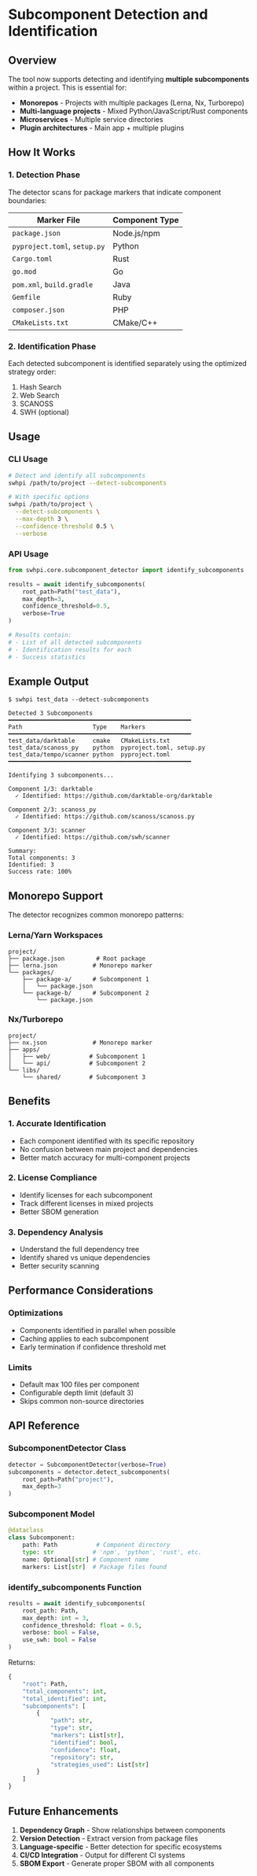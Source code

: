 # Subcomponent Detection and Identification

## Overview

The tool now supports detecting and identifying **multiple subcomponents** within a project. This is essential for:
- **Monorepos** - Projects with multiple packages (Lerna, Nx, Turborepo)
- **Multi-language projects** - Mixed Python/JavaScript/Rust components
- **Microservices** - Multiple service directories
- **Plugin architectures** - Main app + multiple plugins

## How It Works

### 1. Detection Phase
The detector scans for package markers that indicate component boundaries:

| Marker File | Component Type |
|------------|---------------|
| `package.json` | Node.js/npm |
| `pyproject.toml`, `setup.py` | Python |
| `Cargo.toml` | Rust |
| `go.mod` | Go |
| `pom.xml`, `build.gradle` | Java |
| `Gemfile` | Ruby |
| `composer.json` | PHP |
| `CMakeLists.txt` | CMake/C++ |

### 2. Identification Phase
Each detected subcomponent is identified separately using the optimized strategy order:
1. Hash Search
2. Web Search  
3. SCANOSS
4. SWH (optional)

## Usage

### CLI Usage

```bash
# Detect and identify all subcomponents
swhpi /path/to/project --detect-subcomponents

# With specific options
swhpi /path/to/project \
  --detect-subcomponents \
  --max-depth 3 \
  --confidence-threshold 0.5 \
  --verbose
```

### API Usage

```python
from swhpi.core.subcomponent_detector import identify_subcomponents

results = await identify_subcomponents(
    root_path=Path("test_data"),
    max_depth=3,
    confidence_threshold=0.5,
    verbose=True
)

# Results contain:
# - List of all detected subcomponents
# - Identification results for each
# - Success statistics
```

## Example Output

```
$ swhpi test_data --detect-subcomponents

Detected 3 Subcomponents
━━━━━━━━━━━━━━━━━━━━━━━━━━━━━━━━━━━━━━━━━━━━━━━━━━━━
Path                    Type    Markers
━━━━━━━━━━━━━━━━━━━━━━━━━━━━━━━━━━━━━━━━━━━━━━━━━━━━
test_data/darktable     cmake   CMakeLists.txt
test_data/scanoss_py    python  pyproject.toml, setup.py
test_data/tempo/scanner python  pyproject.toml
━━━━━━━━━━━━━━━━━━━━━━━━━━━━━━━━━━━━━━━━━━━━━━━━━━━━

Identifying 3 subcomponents...

Component 1/3: darktable
  ✓ Identified: https://github.com/darktable-org/darktable

Component 2/3: scanoss_py
  ✓ Identified: https://github.com/scanoss/scanoss.py

Component 3/3: scanner
  ✓ Identified: https://github.com/swh/scanner

Summary:
Total components: 3
Identified: 3
Success rate: 100%
```

## Monorepo Support

The detector recognizes common monorepo patterns:

### Lerna/Yarn Workspaces
```
project/
├── package.json         # Root package
├── lerna.json          # Monorepo marker
└── packages/
    ├── package-a/      # Subcomponent 1
    │   └── package.json
    └── package-b/      # Subcomponent 2
        └── package.json
```

### Nx/Turborepo
```
project/
├── nx.json             # Monorepo marker
├── apps/
│   ├── web/           # Subcomponent 1
│   └── api/           # Subcomponent 2
└── libs/
    └── shared/        # Subcomponent 3
```

## Benefits

### 1. Accurate Identification
- Each component identified with its specific repository
- No confusion between main project and dependencies
- Better match accuracy for multi-component projects

### 2. License Compliance
- Identify licenses for each subcomponent
- Track different licenses in mixed projects
- Better SBOM generation

### 3. Dependency Analysis
- Understand the full dependency tree
- Identify shared vs unique dependencies
- Better security scanning

## Performance Considerations

### Optimizations
- Components identified in parallel when possible
- Caching applies to each subcomponent
- Early termination if confidence threshold met

### Limits
- Default max 100 files per component
- Configurable depth limit (default 3)
- Skips common non-source directories

## API Reference

### SubcomponentDetector Class

```python
detector = SubcomponentDetector(verbose=True)
subcomponents = detector.detect_subcomponents(
    root_path=Path("project"),
    max_depth=3
)
```

### Subcomponent Model

```python
@dataclass
class Subcomponent:
    path: Path           # Component directory
    type: str           # 'npm', 'python', 'rust', etc.
    name: Optional[str] # Component name
    markers: List[str]  # Package files found
```

### identify_subcomponents Function

```python
results = await identify_subcomponents(
    root_path: Path,
    max_depth: int = 3,
    confidence_threshold: float = 0.5,
    verbose: bool = False,
    use_swh: bool = False
)
```

Returns:
```python
{
    "root": Path,
    "total_components": int,
    "total_identified": int,
    "subcomponents": [
        {
            "path": str,
            "type": str,
            "markers": List[str],
            "identified": bool,
            "confidence": float,
            "repository": str,
            "strategies_used": List[str]
        }
    ]
}
```

## Future Enhancements

1. **Dependency Graph** - Show relationships between components
2. **Version Detection** - Extract version from package files
3. **Language-specific** - Better detection for specific ecosystems
4. **CI/CD Integration** - Output for different CI systems
5. **SBOM Export** - Generate proper SBOM with all components